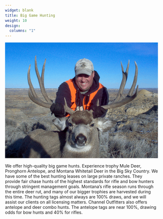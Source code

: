 ```yaml
---
widget: blank
title: Big Game Hunting
weight: 10
design:
  columns: "1"
---
```


![Your Hunt Remembered](images/your-hunt-remembered.png)

We offer high-quality big game hunts. Experience trophy Mule Deer, Pronghorn Antelope, and Montana Whitetail Deer in the Big Sky Country. We have some of the best hunting leases on large private ranches. They provide fair chase hunts of the highest standards for rifle and bow hunters through stringent management goals. Montana’s rifle season runs through the entire deer rut, and many of our bigger trophies are harvested during this time. The hunting tags almost always are 100% draws, and we will assist our clients on all licensing matters. Channel Outfitters also offers antelope and deer combo hunts. The antelope tags are near 100%, drawing odds for bow hunts and 40% for rifles.
